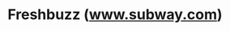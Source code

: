 ---
ee_id: '4115'
site: '1'
type: '2'
long_id: 2013-169 Freshbuzz
url: 2013-169-freshbuzz
title: Freshbuzz (www.subway.com)
year: '2014'
medium: Single channel video
commission:
dims:
pitch: On take motion picture of myself web surfing around www.subway.com
ps:
live_url:
related: |-
  [4162] [2013-176-napkins] 2013 176 Napkins
  [4163] [2013-177-napkins] 2013 177 Napkins
  [4164] [2013-178-napkins] 2013 178 Napkins
  [4165] [2013-179-napkins] 2013 179 Napkins
youtube:
imgs: freshbuzz-2013-169-install-Heart-01-database-SM.jpg
subheading:
display_year: '2014'
download:
add_credit:
add_credits:
related_code:
layout: things-i-made
---